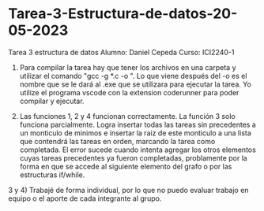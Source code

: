 # Tarea-3-Estructura-de-datos-20-05-2023

Tarea 3 estructura de datos
Alumno: Daniel Cepeda
Curso: ICI2240-1

1) Para compilar la tarea hay que tener los archivos en una carpeta y utilizar el comando "gcc -g *.c -o ". Lo que viene después del -o es el nombre que se le dará al .exe que se utilizara para ejecutar la tarea.  Yo utilize el programa vscode con la extension coderunner para poder compilar y ejecutar. 

2) Las funciones 1, 2 y 4 funcionan correctamente. La función 3 solo funciona parcialmente. Logra insertar todas las tareas sin precedentes a un monticulo de minimos e insertar la raiz de este monticulo a una lista que contendrá las tareas en orden, marcando la tarea como completada. El error sucede cuando intenta agregar los otros elementos cuyas tareas precedentes ya fueron completadas, problamente por la forma en que se accede al siguiente elemento del grafo o por las estructuras if/while.

 3 y 4) Trabajé de forma individual, por lo que no puedo evaluar trabajo en equipo o el aporte de cada integrante al grupo.
